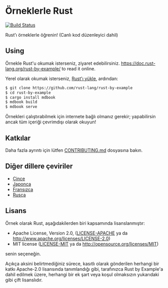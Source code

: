 # Örneklerle Rust

[![Build Status][travis-badge]][travis-repo]

[travis-badge]: https://travis-ci.com/rust-lang/rust-by-example.svg?branch=master
[travis-repo]: https://travis-ci.com/rust-lang/rust-by-example

Rust'ı örneklerle öğrenin! (Canlı kod düzenleyici dahil)

## Using

Örnekle Rust'u okumak isterseniz, ziyaret edebilirsiniz. <https://doc.rust-lang.org/rust-by-example/>
to read it online.

Yerel olarak okumak isterseniz, [Rust'ı yükle], ardından:

```bash
$ git clone https://github.com/rust-lang/rust-by-example
$ cd rust-by-example
$ cargo install mdbook
$ mdbook build
$ mdbook serve
```

[Rust'ı yükle]: https://www.rust-lang.org/tools/install

Örnekleri çalıştırabilmek için internete bağlı olmanız gerekir; yapabilirsin
ancak tüm içeriği çevrimdışı olarak okuyun!

## Katkılar

Daha fazla ayrıntı için lütfen [CONTRIBUTING.md] dosyasına bakın.

[CONTRIBUTING.md]: https://github.com/rust-lang/rust-by-example/blob/master/CONTRIBUTING.md

## Diğer dillere çeviriler

* [Çince](https://github.com/rust-lang-cn/rust-by-example-cn)
* [Japonca](https://github.com/rust-lang-ja/rust-by-example-ja)
* [Fransızca](https://github.com/Songbird0/FR_RBE)
* [Rusça](https://github.com/ruRust/rust-by-example)

## Lisans

Örnek olarak Rust, aşağıdakilerden biri kapsamında lisanslanmıştır:

* Apache License, Version 2.0, ([LICENSE-APACHE](LICENSE-APACHE) ya da
  <http://www.apache.org/licenses/LICENSE-2.0>)
* MIT license ([LICENSE-MIT](LICENSE-MIT) ya da
  <http://opensource.org/licenses/MIT>)

senin seçeneğin.

Açıkça aksini belirtmediğiniz sürece, kasıtlı olarak gönderilen herhangi bir katkı
Apache-2.0 lisansında tanımlandığı gibi, tarafınızca Rust by Example'a dahil edilmek üzere,
herhangi bir ek şart veya koşul olmaksızın yukarıdaki gibi çift lisanslıdır.
